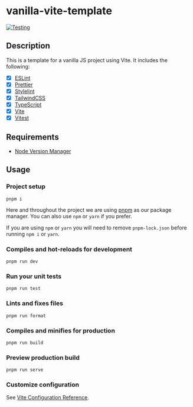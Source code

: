 # vanilla-vite-template

[![Testing](https://github.com/mana-user/vanilla-vite-template/actions/workflows/ci.yml/badge.svg)](https://github.com/mana-user/vanilla-vite-template/actions/workflows/ci.yml)

## Description

This is a template for a vanilla JS project using Vite. It includes the following:

- [x] [ESLint](https://eslint.org/)
- [x] [Prettier](https://prettier.io/)
- [x] [Stylelint](https://stylelint.io/)
- [x] [TailwindCSS](https://tailwindcss.com/)
- [x] [TypeScript](https://www.typescriptlang.org/)
- [x] [Vite](https://vitejs.dev/)
- [x] [Vitest](https://github.com/vitest-dev/vitest#readme)

## Requirements

- [Node Version Manager](https://github.com/nvm-sh/nvm)

## Usage

### Project setup

```
pnpm i
```

Here and throughout the project we are using [pnpm](https://pnpm.io/) as our package manager.
You can also use `npm` or `yarn` if you prefer.

If you are using `npm` or `yarn` you will need to remove `pnpm-lock.json` before running `npm i` or `yarn`.

### Compiles and hot-reloads for development

```
pnpm run dev
```

### Run your unit tests

```
pnpm run test
```

### Lints and fixes files

```
pnpm run format
```

### Compiles and minifies for production

```
pnpm run build
```

### Preview production build

```
pnpm run serve
```

### Customize configuration

See [Vite Configuration Reference](https://vitejs.dev/config/).
